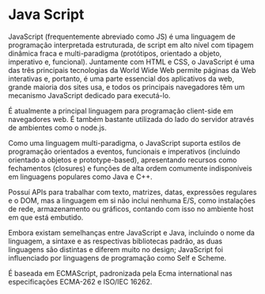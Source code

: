 # Java Script

JavaScript (frequentemente abreviado como JS) é uma linguagem de programação interpretada estruturada, de script em alto nível com tipagem dinâmica fraca e multi-paradigma (protótipos, orientado a objeto, imperativo e, funcional). Juntamente com HTML e CSS, o JavaScript é uma das três principais tecnologias da World Wide Web permite páginas da Web interativas e, portanto, é uma parte essencial dos aplicativos da web, grande maioria dos sites usa, e todos os principais navegadores têm um mecanismo JavaScript dedicado para executá-lo.

É atualmente a principal linguagem para programação client-side em navegadores web. É também bastante utilizada do lado do servidor através de ambientes como o node.js.

Como uma linguagem multi-paradigma, o JavaScript suporta estilos de programação orientados a eventos, funcionais e imperativos (incluindo orientado a objetos e prototype-based), apresentando recursos como fechamentos (closures) e funções de alta ordem comumente indisponíveis em linguagens populares como Java e C++.

Possuí APIs para trabalhar com texto, matrizes, datas, expressões regulares e o DOM, mas a linguagem em si não inclui nenhuma E/S, como instalações de rede, armazenamento ou gráficos, contando com isso no ambiente host em que está embutido.

Embora existam semelhanças entre JavaScript e Java, incluindo o nome da linguagem, a sintaxe e as respectivas bibliotecas padrão, as duas linguagens são distintas e diferem muito no design; JavaScript foi influenciado por linguagens de programação como Self e Scheme.

É baseada em ECMAScript, padronizada pela Ecma international nas especificações ECMA-262 e ISO/IEC 16262.

